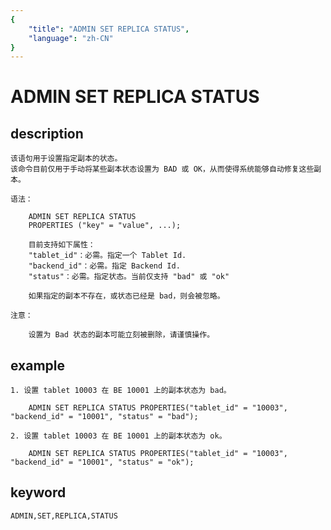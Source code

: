 ```yaml
---
{
    "title": "ADMIN SET REPLICA STATUS",
    "language": "zh-CN"
}
---
```


<!--
Licensed to the Apache Software Foundation (ASF) under one
or more contributor license agreements.  See the NOTICE file
distributed with this work for additional information
regarding copyright ownership.  The ASF licenses this file
to you under the Apache License, Version 2.0 (the
"License"); you may not use this file except in compliance
with the License.  You may obtain a copy of the License at

  http://www.apache.org/licenses/LICENSE-2.0

Unless required by applicable law or agreed to in writing,
software distributed under the License is distributed on an
"AS IS" BASIS, WITHOUT WARRANTIES OR CONDITIONS OF ANY
KIND, either express or implied.  See the License for the
specific language governing permissions and limitations
under the License.
-->

# ADMIN SET REPLICA STATUS
## description

    该语句用于设置指定副本的状态。
    该命令目前仅用于手动将某些副本状态设置为 BAD 或 OK，从而使得系统能够自动修复这些副本。

    语法：

        ADMIN SET REPLICA STATUS
        PROPERTIES ("key" = "value", ...);

        目前支持如下属性：
        "tablet_id"：必需。指定一个 Tablet Id.
        "backend_id"：必需。指定 Backend Id.
        "status"：必需。指定状态。当前仅支持 "bad" 或 "ok"

        如果指定的副本不存在，或状态已经是 bad，则会被忽略。

    注意：

        设置为 Bad 状态的副本可能立刻被删除，请谨慎操作。

## example

    1. 设置 tablet 10003 在 BE 10001 上的副本状态为 bad。

        ADMIN SET REPLICA STATUS PROPERTIES("tablet_id" = "10003", "backend_id" = "10001", "status" = "bad");

    2. 设置 tablet 10003 在 BE 10001 上的副本状态为 ok。

        ADMIN SET REPLICA STATUS PROPERTIES("tablet_id" = "10003", "backend_id" = "10001", "status" = "ok");

## keyword

    ADMIN,SET,REPLICA,STATUS

